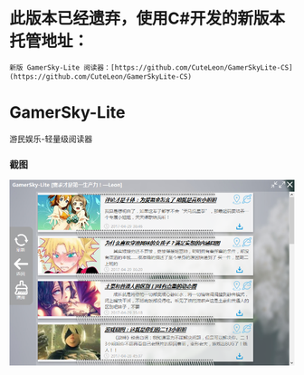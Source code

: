 # 此版本已经遗弃，使用C#开发的新版本托管地址：
    新版 GamerSky-Lite 阅读器：[https://github.com/CuteLeon/GamerSkyLite-CS](https://github.com/CuteLeon/GamerSkyLite-CS)

# GamerSky-Lite
游民娱乐-轻量级阅读器

### 截图
![image](./生成/截图.png)
